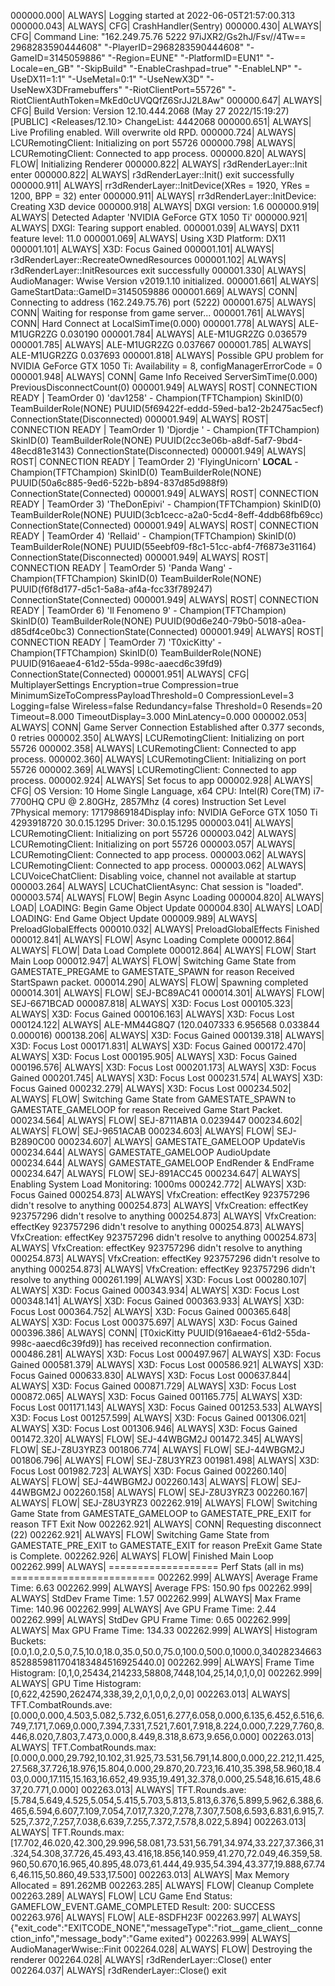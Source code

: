000000.000| ALWAYS| Logging started at 2022-06-05T21:57:00.313
000000.043| ALWAYS|   CFG| CrashHandler(Sentry)
000000.430| ALWAYS|   CFG| Command Line:  "162.249.75.76 5222 97iJXR2/Gs2hJ/Fsv//4Tw== 2968283590444608" "-PlayerID=2968283590444608" "-GameID=3145059886" "-Region=EUNE" "-PlatformID=EUN1" "-Locale=en_GB" "-SkipBuild" "-EnableCrashpad=true" "-EnableLNP" "-UseDX11=1:1" "-UseMetal=0:1" "-UseNewX3D" "-UseNewX3DFramebuffers" "-RiotClientPort=55726" "-RiotClientAuthToken=MkEd0cUVQQfZ6SrJJ2L8Aw" 
000000.647| ALWAYS|   CFG| Build Version: Version 12.10.444.2068 (May 27 2022/15:19:27) [PUBLIC] <Releases/12.10> ChangeList: 4442068
000000.651| ALWAYS| Live Profiling enabled. Will overwrite old RPD.
000000.724| ALWAYS| LCURemotingClient: Initializing on port 55726
000000.798| ALWAYS| LCURemotingClient: Connected to app process.
000000.820| ALWAYS|  FLOW| Initializing Renderer
000000.822| ALWAYS| r3dRenderLayer::Init enter
000000.822| ALWAYS| r3dRenderLayer::Init() exit successfully
000000.911| ALWAYS| rr3dRenderLayer::InitDevice(XRes = 1920, YRes = 1200, BPP = 32) enter
000000.911| ALWAYS| rr3dRenderLayer::InitDevice: Creating X3D device
000000.918| ALWAYS| DXGI version: 1.6
000000.919| ALWAYS| Detected Adapter 'NVIDIA GeForce GTX 1050 Ti'
000000.921| ALWAYS| DXGI: Tearing support enabled.
000001.039| ALWAYS| DX11 feature level: 11.0
000001.069| ALWAYS| Using X3D Platform: DX11
000001.101| ALWAYS| X3D: Focus Gained
000001.101| ALWAYS| r3dRenderLayer::RecreateOwnedResources
000001.102| ALWAYS| r3dRenderLayer::InitResources exit successfully
000001.330| ALWAYS| AudioManager: Wwise Version v2019.1.10 initialized.
000001.661| ALWAYS| GameStartData::GameID=3145059886
000001.669| ALWAYS|  CONN| Connecting to address (162.249.75.76) port (5222)
000001.675| ALWAYS|  CONN| Waiting for response from game server...
000001.761| ALWAYS|  CONN| Hard Connect at LocalSimTime(0.000)
000001.778| ALWAYS| ALE-M1UGR2ZG 0.030190
000001.784| ALWAYS| ALE-M1UGR2ZG 0.036579
000001.785| ALWAYS| ALE-M1UGR2ZG 0.037667
000001.785| ALWAYS| ALE-M1UGR2ZG 0.037693
000001.818| ALWAYS| Possible GPU problem for NVIDIA GeForce GTX 1050 Ti:
Availability = 8, configManagerErrorCode = 0
000001.948| ALWAYS|  CONN| Game Info Received ServerSimTime(0.000) PreviousDisconnectCount(0)
000001.949| ALWAYS|  ROST| CONNECTION READY | TeamOrder 0) 'dav1258' - Champion(TFTChampion) SkinID(0) TeamBuilderRole(NONE) PUUID(5f69422f-eddd-59ed-ba12-2b2475ac5ecf) ConnectionState(Disconnected)
000001.949| ALWAYS|  ROST| CONNECTION READY | TeamOrder 1) 'Djordje ' - Champion(TFTChampion) SkinID(0) TeamBuilderRole(NONE) PUUID(2cc3e06b-a8df-5af7-9bd4-48ecd81e3143) ConnectionState(Disconnected)
000001.949| ALWAYS|  ROST| CONNECTION READY | TeamOrder 2) 'FlyingUnicorn' **LOCAL** - Champion(TFTChampion) SkinID(0) TeamBuilderRole(NONE) PUUID(50a6c885-9ed6-522b-b894-837d85d988f9) ConnectionState(Connected)
000001.949| ALWAYS|  ROST| CONNECTION READY | TeamOrder 3) 'TheDonEpivi' - Champion(TFTChampion) SkinID(0) TeamBuilderRole(NONE) PUUID(3cb1cecc-a2a0-5cd4-8eff-4ddb68fb69cc) ConnectionState(Connected)
000001.949| ALWAYS|  ROST| CONNECTION READY | TeamOrder 4) 'Rellaid' - Champion(TFTChampion) SkinID(0) TeamBuilderRole(NONE) PUUID(55eebf09-f8c1-51cc-abf4-7f6873e31164) ConnectionState(Disconnected)
000001.949| ALWAYS|  ROST| CONNECTION READY | TeamOrder 5) 'Panda Wang' - Champion(TFTChampion) SkinID(0) TeamBuilderRole(NONE) PUUID(f6f8d177-d5c1-5a8a-af4a-fcc33f789247) ConnectionState(Connected)
000001.949| ALWAYS|  ROST| CONNECTION READY | TeamOrder 6) 'Il Fenomeno 9' - Champion(TFTChampion) SkinID(0) TeamBuilderRole(NONE) PUUID(90d6e240-79b0-5018-a0ea-d85df4ce0bc3) ConnectionState(Connected)
000001.949| ALWAYS|  ROST| CONNECTION READY | TeamOrder 7) 'T0xicKitty' - Champion(TFTChampion) SkinID(0) TeamBuilderRole(NONE) PUUID(916aeae4-61d2-55da-998c-aaecd6c39fd9) ConnectionState(Connected)
000001.951| ALWAYS|   CFG| MultiplayerSettings Encryption=true Compression=true MinimumSizeToCompressPayloadThreshold=0 CompressionLevel=3 Logging=false Wireless=false Redundancy=false Threshold=0 Resends=20 Timeout=8.000 TimeoutDisplay=3.000 MinLatency=0.000 
000002.053| ALWAYS|  CONN| Game Server Connection Established after 0.377 seconds, 0 retries
000002.350| ALWAYS| LCURemotingClient: Initializing on port 55726
000002.358| ALWAYS| LCURemotingClient: Connected to app process.
000002.360| ALWAYS| LCURemotingClient: Initializing on port 55726
000002.369| ALWAYS| LCURemotingClient: Connected to app process.
000002.924| ALWAYS| Set focus to app
000002.928| ALWAYS|   CFG| OS Version: 10  Home Single Language, x64 CPU: Intel(R) Core(TM) i7-7700HQ CPU @ 2.80GHz, 2857Mhz (4 cores) Instruction Set Level 7Physical memory: 17179869184Display info: NVIDIA GeForce GTX 1050 Ti 4293918720 30.0.15.1295 Driver: 30.0.15.1295
000003.041| ALWAYS| LCURemotingClient: Initializing on port 55726
000003.042| ALWAYS| LCURemotingClient: Initializing on port 55726
000003.057| ALWAYS| LCURemotingClient: Connected to app process.
000003.062| ALWAYS| LCURemotingClient: Connected to app process.
000003.062| ALWAYS| LCUVoiceChatClient: Disabling voice, channel not available at startup
000003.264| ALWAYS| LCUChatClientAsync: Chat session is "loaded".
000003.574| ALWAYS|  FLOW| Begin Async Loading
000004.820| ALWAYS|  LOAD| LOADING: Begin Game Object Update
000004.830| ALWAYS|  LOAD| LOADING: End Game Object Update
000009.989| ALWAYS| PreloadGlobalEffects
000010.032| ALWAYS| PreloadGlobalEffects Finished
000012.841| ALWAYS|  FLOW| Async Loading Complete
000012.864| ALWAYS|  FLOW| Data Load Complete
000012.864| ALWAYS|  FLOW| Start Main Loop
000012.947| ALWAYS|  FLOW| Switching Game State from GAMESTATE_PREGAME to GAMESTATE_SPAWN for reason Received StartSpawn packet.
000014.290| ALWAYS|  FLOW| Spawning completed
000014.301| ALWAYS|  FLOW| SEJ-BC89AC41
000014.301| ALWAYS|  FLOW| SEJ-6671BCAD
000087.818| ALWAYS| X3D: Focus Lost
000105.323| ALWAYS| X3D: Focus Gained
000106.163| ALWAYS| X3D: Focus Lost
000124.122| ALWAYS| ALE-MM44G8Q7 (120.0407333 6.956568 0.033844 0.000016)
000138.206| ALWAYS| X3D: Focus Gained
000139.318| ALWAYS| X3D: Focus Lost
000171.831| ALWAYS| X3D: Focus Gained
000172.470| ALWAYS| X3D: Focus Lost
000195.905| ALWAYS| X3D: Focus Gained
000196.576| ALWAYS| X3D: Focus Lost
000201.173| ALWAYS| X3D: Focus Gained
000201.745| ALWAYS| X3D: Focus Lost
000231.574| ALWAYS| X3D: Focus Gained
000232.279| ALWAYS| X3D: Focus Lost
000234.502| ALWAYS|  FLOW| Switching Game State from GAMESTATE_SPAWN to GAMESTATE_GAMELOOP for reason Received Game Start Packet.
000234.564| ALWAYS|  FLOW| SEJ-8711AB1A 0.0239447
000234.602| ALWAYS|  FLOW| SEJ-9651ACAB
000234.603| ALWAYS|  FLOW| SEJ-B2890C00
000234.607| ALWAYS| GAMESTATE_GAMELOOP UpdateVis
000234.644| ALWAYS| GAMESTATE_GAMELOOP AudioUpdate
000234.644| ALWAYS| GAMESTATE_GAMELOOP EndRender & EndFrame
000234.647| ALWAYS|  FLOW| SEJ-891ACC45
000234.647| ALWAYS| Enabling System Load Monitoring: 1000ms
000242.772| ALWAYS| X3D: Focus Gained
000254.873| ALWAYS| VfxCreation: effectKey 923757296 didn't resolve to anything
000254.873| ALWAYS| VfxCreation: effectKey 923757296 didn't resolve to anything
000254.873| ALWAYS| VfxCreation: effectKey 923757296 didn't resolve to anything
000254.873| ALWAYS| VfxCreation: effectKey 923757296 didn't resolve to anything
000254.873| ALWAYS| VfxCreation: effectKey 923757296 didn't resolve to anything
000254.873| ALWAYS| VfxCreation: effectKey 923757296 didn't resolve to anything
000254.873| ALWAYS| VfxCreation: effectKey 923757296 didn't resolve to anything
000261.199| ALWAYS| X3D: Focus Lost
000280.107| ALWAYS| X3D: Focus Gained
000343.934| ALWAYS| X3D: Focus Lost
000348.141| ALWAYS| X3D: Focus Gained
000363.933| ALWAYS| X3D: Focus Lost
000364.752| ALWAYS| X3D: Focus Gained
000365.648| ALWAYS| X3D: Focus Lost
000375.697| ALWAYS| X3D: Focus Gained
000396.386| ALWAYS|  CONN| [T0xicKitty PUUID(916aeae4-61d2-55da-998c-aaecd6c39fd9)] has received reconnection confirmation.
000486.281| ALWAYS| X3D: Focus Lost
000497.967| ALWAYS| X3D: Focus Gained
000581.379| ALWAYS| X3D: Focus Lost
000586.921| ALWAYS| X3D: Focus Gained
000633.830| ALWAYS| X3D: Focus Lost
000637.844| ALWAYS| X3D: Focus Gained
000871.729| ALWAYS| X3D: Focus Lost
000872.065| ALWAYS| X3D: Focus Gained
001165.775| ALWAYS| X3D: Focus Lost
001171.143| ALWAYS| X3D: Focus Gained
001253.533| ALWAYS| X3D: Focus Lost
001257.599| ALWAYS| X3D: Focus Gained
001306.021| ALWAYS| X3D: Focus Lost
001306.946| ALWAYS| X3D: Focus Gained
001472.320| ALWAYS|  FLOW| SEJ-44WBGM2J
001472.345| ALWAYS|  FLOW| SEJ-Z8U3YRZ3
001806.774| ALWAYS|  FLOW| SEJ-44WBGM2J
001806.796| ALWAYS|  FLOW| SEJ-Z8U3YRZ3
001981.498| ALWAYS| X3D: Focus Lost
001982.723| ALWAYS| X3D: Focus Gained
002260.140| ALWAYS|  FLOW| SEJ-44WBGM2J
002260.143| ALWAYS|  FLOW| SEJ-44WBGM2J
002260.158| ALWAYS|  FLOW| SEJ-Z8U3YRZ3
002260.167| ALWAYS|  FLOW| SEJ-Z8U3YRZ3
002262.919| ALWAYS|  FLOW| Switching Game State from GAMESTATE_GAMELOOP to GAMESTATE_PRE_EXIT for reason TFT Exit Now
002262.921| ALWAYS|  CONN| Requesting disconnect (22)
002262.921| ALWAYS|  FLOW| Switching Game State from GAMESTATE_PRE_EXIT to GAMESTATE_EXIT for reason PreExit Game State is Complete.
002262.926| ALWAYS|  FLOW| Finished Main Loop
002262.999| ALWAYS| =================== Perf Stats (all in ms) =========================
002262.999| ALWAYS| Average Frame Time:    6.63
002262.999| ALWAYS| Average FPS:           150.90 fps
002262.999| ALWAYS| StdDev Frame Time:     1.57
002262.999| ALWAYS| Max Frame Time:        140.96
002262.999| ALWAYS| Ave GPU Frame Time:    2.44
002262.999| ALWAYS| StdDev GPU Frame Time: 0.65
002262.999| ALWAYS| Max GPU Frame Time:    134.33
002262.999| ALWAYS| Histogram Buckets:     [0.0,1.0,2.0,5.0,7.5,10.0,18.0,35.0,50.0,75.0,100.0,500.0,1000.0,340282346638528859811704183484516925440.0]
002262.999| ALWAYS| Frame Time Histogram:  [0,1,0,25434,214233,58808,7448,104,25,14,0,1,0,0]
002262.999| ALWAYS| GPU Time Histogram:    [0,622,42590,262474,338,39,2,0,1,0,0,2,0,0]
002263.013| ALWAYS| TFT.CombatRounds.ave:  [0.000,0.000,4.503,5.082,5.732,6.051,6.277,6.058,0.000,6.135,6.452,6.516,6.749,7.171,7.069,0.000,7.394,7.331,7.521,7.601,7.918,8.224,0.000,7.229,7.760,8.446,8.020,7.803,7.473,0.000,8.449,8.318,8.673,9.656,0.000]
002263.013| ALWAYS| TFT.CombatRounds.max:  [0.000,0.000,29.792,10.102,31.925,73.531,56.791,14.800,0.000,22.212,11.425,27.568,37.726,18.976,15.804,0.000,29.870,20.723,16.410,35.398,58.960,18.403,0.000,17.115,15.163,16.652,49.935,19.491,32.378,0.000,25.548,16.615,48.637,20.771,0.000]
002263.013| ALWAYS| TFT.Rounds.ave:        [5.784,5.649,4.525,5.054,5.415,5.703,5.813,5.813,6.376,5.899,5.962,6.388,6.465,6.594,6.607,7.109,7.054,7.017,7.320,7.278,7.307,7.508,6.593,6.831,6.915,7.525,7.372,7.257,7.038,6.639,7.255,7.372,7.578,8.022,5.894]
002263.013| ALWAYS| TFT.Rounds.max:        [17.702,46.020,42.300,29.996,58.081,73.531,56.791,34.974,33.227,37.366,31.324,54.308,37.726,45.493,43.416,18.856,140.959,41.270,72.049,46.359,58.960,50.670,16.965,40.895,48.073,61.444,49.935,54.394,43.377,19.888,67.746,46.115,50.860,49.533,17.500]
002263.013| ALWAYS| Max Memory Allocated = 891.262MB
002263.285| ALWAYS|  FLOW| Cleanup Complete
002263.289| ALWAYS|  FLOW| LCU Game End Status: GAMEFLOW_EVENT.GAME_COMPLETED Result: 200: SUCCESS
002263.976| ALWAYS|  FLOW| ALE-8SDFH23F
002263.997| ALWAYS| {"exit_code":"EXITCODE_NONE","messageType":"riot__game_client__connection_info","message_body":"Game exited"}
002263.999| ALWAYS| AudioManagerWwise::Finit
002264.028| ALWAYS|  FLOW| Destroying the renderer
002264.028| ALWAYS| r3dRenderLayer::Close() enter
002264.037| ALWAYS| r3dRenderLayer::Close() exit
